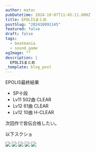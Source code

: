 ```yaml
---
author: matac
pubDatetime: 2024-10-07T11:45:11.000Z
title: EPOLISまとめ
postSlug: "202410091145"
featured: false
draft: false
tags:
  - beatmania
  - sound_game
ogImage: ""
description: |
  EPOLISまとめ
_template: blog_post
---
```


EPOLIS最終結果

- SP十段
- Lv11 502曲 CLEAR
- Lv12 61曲 CLEAR
- Lv12 10曲 H-CLEAR

次回作で皆伝合格したい。

以下スクショ

![](/img/epolis1.png)
![](/img/epolis2.png)
![](/img/epolis3.png)
![](/img/epolis4.png)
![](/img/epolis5.png)

